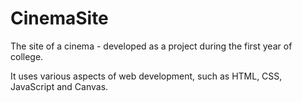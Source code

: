 # CinemaSite
The site of a cinema - developed as a project during the first year of college.

It uses various aspects of web development, such as HTML, CSS, JavaScript and Canvas.